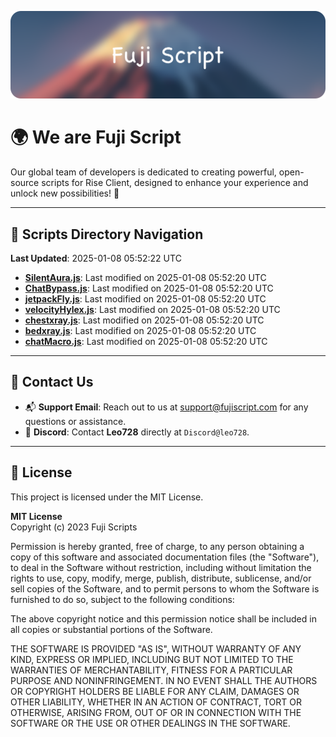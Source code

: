 ![Banner](.github/b.webp)

# 🌍 **We are Fuji Script**

Our global team of developers is dedicated to creating powerful, open-source scripts for Rise Client, designed to enhance your experience and unlock new possibilities! 🌟

---
<!-- SCRIPTS_NAVIGATION_START -->
## 📂 **Scripts Directory Navigation**

**Last Updated**: 2025-01-08 05:52:22 UTC

- **[SilentAura.js](scripts/SilentAura.js)**: Last modified on 2025-01-08 05:52:20 UTC
- **[ChatBypass.js](scripts/ChatBypass.js)**: Last modified on 2025-01-08 05:52:20 UTC
- **[jetpackFly.js](scripts/jetpackFly.js)**: Last modified on 2025-01-08 05:52:20 UTC
- **[velocityHylex.js](scripts/velocityHylex.js)**: Last modified on 2025-01-08 05:52:20 UTC
- **[chestxray.js](scripts/chestxray.js)**: Last modified on 2025-01-08 05:52:20 UTC
- **[bedxray.js](scripts/bedxray.js)**: Last modified on 2025-01-08 05:52:20 UTC
- **[chatMacro.js](scripts/chatMacro.js)**: Last modified on 2025-01-08 05:52:20 UTC

<!-- SCRIPTS_NAVIGATION_END -->

---

## 💬 **Contact Us**  
- 📬 **Support Email**: Reach out to us at [support@fujiscript.com](mailto:support@fujiscript.com) for any questions or assistance.  
- 💬 **Discord**: Contact **Leo728** directly at `Discord@leo728`.

---

## 📜 **License**

This project is licensed under the MIT License.  

**MIT License**  
Copyright (c) 2023 Fuji Scripts  

Permission is hereby granted, free of charge, to any person obtaining a copy of this software and associated documentation files (the "Software"), to deal in the Software without restriction, including without limitation the rights to use, copy, modify, merge, publish, distribute, sublicense, and/or sell copies of the Software, and to permit persons to whom the Software is furnished to do so, subject to the following conditions:  

The above copyright notice and this permission notice shall be included in all copies or substantial portions of the Software.  

THE SOFTWARE IS PROVIDED "AS IS", WITHOUT WARRANTY OF ANY KIND, EXPRESS OR IMPLIED, INCLUDING BUT NOT LIMITED TO THE WARRANTIES OF MERCHANTABILITY, FITNESS FOR A PARTICULAR PURPOSE AND NONINFRINGEMENT. IN NO EVENT SHALL THE AUTHORS OR COPYRIGHT HOLDERS BE LIABLE FOR ANY CLAIM, DAMAGES OR OTHER LIABILITY, WHETHER IN AN ACTION OF CONTRACT, TORT OR OTHERWISE, ARISING FROM, OUT OF OR IN CONNECTION WITH THE SOFTWARE OR THE USE OR OTHER DEALINGS IN THE SOFTWARE.  
